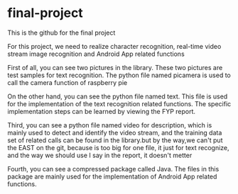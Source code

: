 # final-project
This is the github for the final project

For this project, we need to realize character recognition, real-time video stream image recognition and Android App related functions

First of all, you can see two pictures in the library. These two pictures are test samples for text recognition. The python file named picamera is used to call the camera function of raspberry pie

On the other hand, you can see the python file named text. This file is used for the implementation of the text recognition related functions. The specific implementation steps can be learned by viewing the FYP report.

Third, you can see a python file named video for description, which is mainly used to detect and identify the video stream, and the training data set of related calls can be found in the library.but by the way,we can't put the EAST on the git, because is too big for one file, it just for text recognize, and the way we should use I say in the  report, it doesn't metter

Fourth, you can see a compressed package called Java. The files in this package are mainly used for the implementation of Android App related functions.
